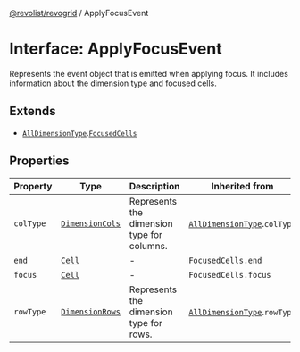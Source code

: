 [@revolist/revogrid](README.md) / ApplyFocusEvent

# Interface: ApplyFocusEvent

Represents the event object that is emitted when applying focus.
It includes information about the dimension type and focused cells.

## Extends

- [`AllDimensionType`](Interface.AllDimensionType.md).[`FocusedCells`](TypeAlias.FocusedCells.md)

## Properties

| Property | Type | Description | Inherited from | Defined in |
| ------ | ------ | ------ | ------ | ------ |
| `colType` | [`DimensionCols`](TypeAlias.DimensionCols.md) | Represents the dimension type for columns. | [`AllDimensionType`](Interface.AllDimensionType.md).`colType` | [src/types/interfaces.ts:756](https://github.com/revolist/revogrid/blob/c3fbdc69076950cb371c4e48faf1a5d5a21237f4/src/types/interfaces.ts#L756) |
| `end` | [`Cell`](Interface.Cell.md) | - | `FocusedCells.end` | [src/types/selection.ts:86](https://github.com/revolist/revogrid/blob/c3fbdc69076950cb371c4e48faf1a5d5a21237f4/src/types/selection.ts#L86) |
| `focus` | [`Cell`](Interface.Cell.md) | - | `FocusedCells.focus` | [src/types/selection.ts:85](https://github.com/revolist/revogrid/blob/c3fbdc69076950cb371c4e48faf1a5d5a21237f4/src/types/selection.ts#L85) |
| `rowType` | [`DimensionRows`](TypeAlias.DimensionRows.md) | Represents the dimension type for rows. | [`AllDimensionType`](Interface.AllDimensionType.md).`rowType` | [src/types/interfaces.ts:751](https://github.com/revolist/revogrid/blob/c3fbdc69076950cb371c4e48faf1a5d5a21237f4/src/types/interfaces.ts#L751) |
